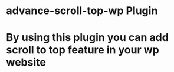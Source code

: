 # advance-scroll-top-wp Plugin

# By using this plugin you can add scroll to top feature in your wp website
